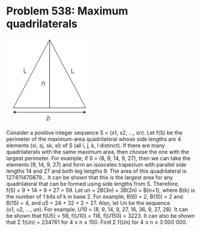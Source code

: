 # Problem 538: Maximum quadrilaterals

![p538](img/538.gif)

Consider a positive integer sequence S = (s1, s2, ..., sn). Let f(S) be
the perimeter of the maximum-area quadrilateral whose side lengths are 4
elements (si, sj, sk, sl) of S (all i, j, k, l distinct). If there are
many quadrilaterals with the same maximum area, then choose the one with
the largest perimeter. For example, if S = (8, 9, 14, 9, 27), then we
can take the elements (9, 14, 9, 27) and form an isosceles trapezium
with parallel side lengths 14 and 27 and both leg lengths 9. The area of
this quadrilateral is 127.611470879... It can be shown that this is the
largest area for any quadrilateral that can be formed using side lengths
from S. Therefore, f(S) = 9 + 14 + 9 + 27 = 59. Let
un = 2B(3n) + 3B(2n) + B(n+1), where B(k) is the number of 1 bits of k
in base 2. For example, B(6) = 2, B(10) = 2 and B(15) = 4, and
u5 = 24 + 32 + 2 = 27. Also, let Un be the sequence (u1, u2, ..., un).
For example, U10 = (8, 9, 14, 9, 27, 16, 36, 9, 27, 28). It can be shown
that f(U5) = 59, f(U10) = 118, f(U150) = 3223. It can also be shown that
Σ f(Un) = 234761 for 4 ≤ n ≤ 150. Find Σ f(Un) for 4 ≤ n ≤ 3 000 000.